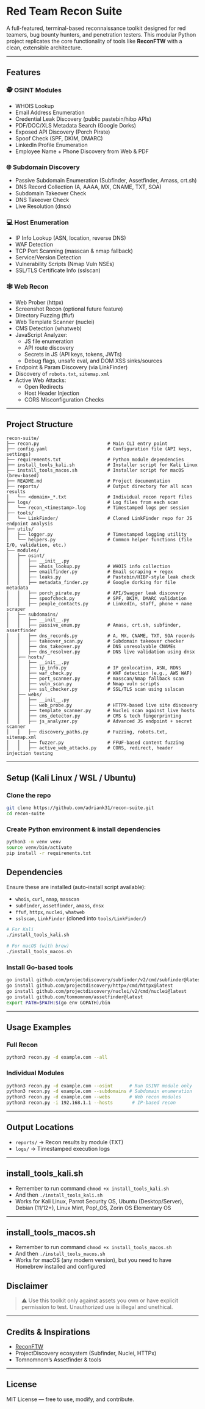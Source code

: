 # Red Team Recon Suite

A full-featured, terminal-based reconnaissance toolkit designed for red teamers, bug bounty hunters, and penetration testers. This modular Python project replicates the core functionality of tools like **ReconFTW** with a clean, extensible architecture.

---

## Features

### 🕵️ OSINT Modules
- WHOIS Lookup
- Email Address Enumeration
- Credential Leak Discovery (public pastebin/hibp APIs)
- PDF/DOC/XLS Metadata Search (Google Dorks)
- Exposed API Discovery (Porch Pirate)
- Spoof Check (SPF, DKIM, DMARC)
- LinkedIn Profile Enumeration
- Employee Name + Phone Discovery from Web & PDF

### 🌐 Subdomain Discovery
- Passive Subdomain Enumeration (Subfinder, Assetfinder, Amass, crt.sh)
- DNS Record Collection (A, AAAA, MX, CNAME, TXT, SOA)
- Subdomain Takeover Check
- DNS Takeover Check
- Live Resolution (dnsx)

### 💻 Host Enumeration
- IP Info Lookup (ASN, location, reverse DNS)
- WAF Detection
- TCP Port Scanning (masscan & nmap fallback)
- Service/Version Detection
- Vulnerability Scripts (Nmap Vuln NSEs)
- SSL/TLS Certificate Info (sslscan)

### 🕸 Web Recon
- Web Prober (httpx)
- Screenshot Recon (optional future feature)
- Directory Fuzzing (ffuf)
- Web Template Scanner (nuclei)
- CMS Detection (whatweb)
- JavaScript Analyzer:
  - JS file enumeration
  - API route discovery
  - Secrets in JS (API keys, tokens, JWTs)
  - Debug flags, unsafe eval, and DOM XSS sinks/sources
- Endpoint & Param Discovery (via LinkFinder)
- Discovery of `robots.txt`, `sitemap.xml`
- Active Web Attacks:
  - Open Redirects
  - Host Header Injection
  - CORS Misconfiguration Checks

---

## Project Structure

```
recon-suite/
├── recon.py                         # Main CLI entry point
├── config.yaml                      # Configuration file (API keys, settings)
├── requirements.txt                 # Python module dependencies
├── install_tools_kali.sh            # Installer script for Kali Linux
├── install_tools_macos.sh           # Installer script for macOS (brew-based)
├── README.md                        # Project documentation
├── reports/                         # Output directory for all scan results
│   └── <domain>_*.txt               # Individual recon report files
├── logs/                            # Log files from each scan
│   └── recon_<timestamp>.log        # Timestamped logs per session
├── tools/
│   └── LinkFinder/                  # Cloned LinkFinder repo for JS endpoint analysis
├── utils/
│   ├── logger.py                    # Timestamped logging utility
│   └── helpers.py                   # Common helper functions (file I/O, validation, etc.)
├── modules/
│   ├── osint/
│   │   ├── __init__.py
│   │   ├── whois_lookup.py          # WHOIS info collection
│   │   ├── emailfinder.py           # Email scraping + regex
│   │   ├── leaks.py                 # Pastebin/HIBP-style leak check
│   │   ├── metadata_finder.py       # Google dorking for file metadata
│   │   ├── porch_pirate.py          # API/Swagger leak discovery
│   │   ├── spoofcheck.py            # SPF, DKIM, DMARC validation
│   │   ├── people_contacts.py       # LinkedIn, staff, phone + name scraper
│   ├── subdomains/
│   │   ├── __init__.py
│   │   ├── passive_enum.py          # Amass, crt.sh, subfinder, assetfinder
│   │   ├── dns_records.py           # A, MX, CNAME, TXT, SOA records
│   │   ├── takeover_scan.py         # Subdomain takeover checker
│   │   ├── dns_takeover.py          # DNS unresolvable CNAMEs
│   │   ├── dns_resolver.py          # DNS live validation using dnsx
│   ├── hosts/
│   │   ├── __init__.py
│   │   ├── ip_info.py               # IP geolocation, ASN, RDNS
│   │   ├── waf_check.py             # WAF detection (e.g., AWS WAF)
│   │   ├── port_scanner.py          # masscan/Nmap fallback scan
│   │   ├── vuln_scan.py             # Nmap vuln scripts
│   │   ├── ssl_checker.py           # SSL/TLS scan using sslscan
│   ├── webs/
│   │   ├── __init__.py
│   │   ├── web_probe.py             # HTTPX-based live site discovery
│   │   ├── template_scanner.py      # Nuclei scan against live hosts
│   │   ├── cms_detector.py          # CMS & tech fingerprinting
│   │   ├── js_analyzer.py           # Advanced JS endpoint + secret scanner
│   │   ├── discovery_paths.py       # Fuzzing, robots.txt, sitemap.xml
│   │   ├── fuzzer.py                # FFUF-based content fuzzing
│   │   ├── active_web_attacks.py    # CORS, redirect, header injection testing

```

---

## Setup (Kali Linux / WSL / Ubuntu)

### Clone the repo
```bash
git clone https://github.com/adriank31/recon-suite.git
cd recon-suite
```

### Create Python environment & install dependencies
```bash
python3 -m venv venv
source venv/bin/activate
pip install -r requirements.txt
```

## Dependencies
Ensure these are installed (auto-install script available):
- `whois`, `curl`, `nmap`, `masscan`
- `subfinder`, `assetfinder`, `amass`, `dnsx`
- `ffuf`, `httpx`, `nuclei`, `whatweb`
- `sslscan`, `LinkFinder` (cloned into `tools/LinkFinder/`)

```bash
# For Kali
./install_tools_kali.sh

# For macOS (with brew)
./install_tools_macos.sh
```

### Install Go-based tools
```bash
go install github.com/projectdiscovery/subfinder/v2/cmd/subfinder@latest
go install github.com/projectdiscovery/httpx/cmd/httpx@latest
go install github.com/projectdiscovery/nuclei/v2/cmd/nuclei@latest
go install github.com/tomnomnom/assetfinder@latest
export PATH=$PATH:$(go env GOPATH)/bin
```
---

## Usage Examples

### Full Recon
```bash
python3 recon.py -d example.com --all
```

### Individual Modules
```bash
python3 recon.py -d example.com --osint      # Run OSINT module only
python3 recon.py -d example.com --subdomains # Subdomain enumeration
python3 recon.py -d example.com --webs       # Web recon modules
python3 recon.py -i 192.168.1.1 --hosts       # IP-based recon
```

---

## Output Locations

- `reports/` → Recon results by module (TXT)
- `logs/` → Timestamped execution logs

---


## install_tools_kali.sh
- Remember to run command `chmod +x install_tools_kali.sh`
- And then `./install_tools_kali.sh`
- Works for Kali Linux, Parrot Security OS, Ubuntu (Desktop/Server), Debian (11/12+), Linux Mint, Pop!_OS, Zorin OS Elementary OS

---

## install_tools_macos.sh
- Remember to run command `chmod +x install_tools_macos.sh`
- And then `./install_tools_macos.sh`
- Works for macOS (any modern version), but you need to have Homebrew installed and configured


## Disclaimer
> ⚠️ Use this toolkit only against assets you own or have explicit permission to test. Unauthorized use is illegal and unethical.

---

## Credits & Inspirations
- [ReconFTW](https://github.com/six2dez/reconftw)
- ProjectDiscovery ecosystem (Subfinder, Nuclei, HTTPx)
- Tomnomnom’s Assetfinder & tools

---

## License
MIT License — free to use, modify, and contribute.
